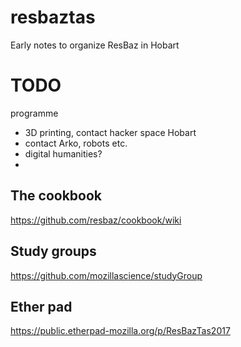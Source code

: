 # resbaztas
Early notes to organize ResBaz in Hobart

# TODO

programme
- 3D printing, contact hacker space Hobart
- contact Arko, robots etc.
- digital humanities?
- 
## The cookbook

https://github.com/resbaz/cookbook/wiki

## Study groups

https://github.com/mozillascience/studyGroup

## Ether pad

https://public.etherpad-mozilla.org/p/ResBazTas2017


